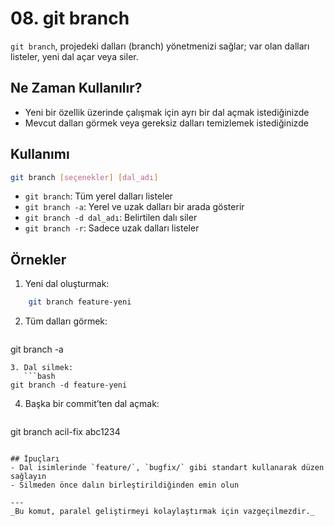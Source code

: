 # 08. git branch

`git branch`, projedeki dalları (branch) yönetmenizi sağlar; var olan dalları listeler, yeni dal açar veya siler.

## Ne Zaman Kullanılır?
- Yeni bir özellik üzerinde çalışmak için ayrı bir dal açmak istediğinizde
- Mevcut dalları görmek veya gereksiz dalları temizlemek istediğinizde

## Kullanımı
```bash
git branch [seçenekler] [dal_adı]
```
- `git branch`: Tüm yerel dalları listeler
- `git branch -a`: Yerel ve uzak dalları bir arada gösterir
- `git branch -d dal_adı`: Belirtilen dalı siler
- `git branch -r`: Sadece uzak dalları listeler

## Örnekler
1. Yeni dal oluşturmak:
```bash
    git branch feature-yeni
```
2. Tüm dalları görmek:
   ```bash
git branch -a
```
3. Dal silmek:
   ```bash
git branch -d feature-yeni
```
4. Başka bir commit’ten dal açmak:
   ```bash
git branch acil-fix abc1234
```

## İpuçları
- Dal isimlerinde `feature/`, `bugfix/` gibi standart kullanarak düzen sağlayın
- Silmeden önce dalın birleştirildiğinden emin olun

---
_Bu komut, paralel geliştirmeyi kolaylaştırmak için vazgeçilmezdir._

